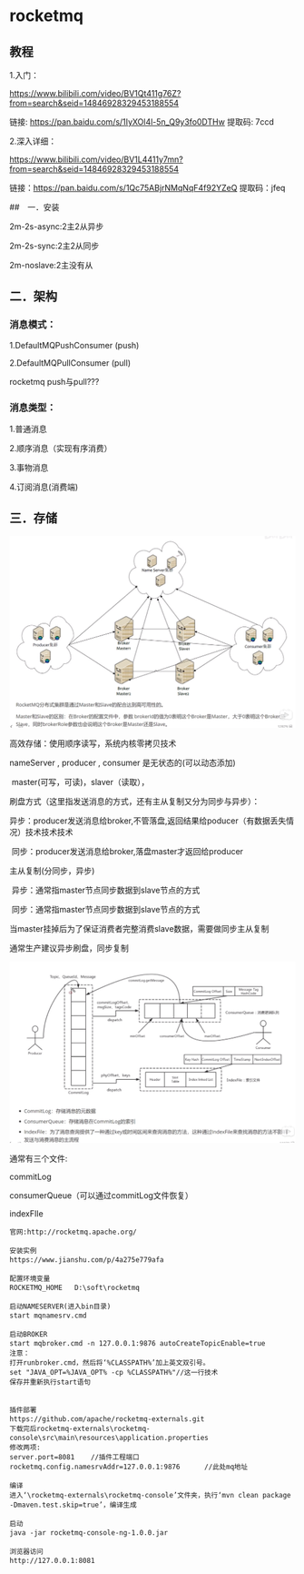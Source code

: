 # rocketmq

## 教程

1.入门：

https://www.bilibili.com/video/BV1Qt411g76Z?from=search&seid=14846928329453188554

链接: https://pan.baidu.com/s/1IyXOl4l-5n_Q9y3fo0DTHw 提取码: 7ccd

2.深入详细：

https://www.bilibili.com/video/BV1L4411y7mn?from=search&seid=14846928329453188554

链接：https://pan.baidu.com/s/1Qc75ABjrNMqNqF4f92YZeQ  提取码：jfeq

##　一．安装

2m-2s-async:2主2从异步

2m-2s-sync:2主2从同步

2m-noslave:2主没有从

 ## 二．架构

### 消息模式：

1.DefaultMQPushConsumer (push)

2.DefaultMQPullConsumer (pull)

rocketmq push与pull???

### 消息类型：

1.普通消息

2.顺序消息（实现有序消费）

3.事物消息

4.订阅消息(消费端)

## 三．存储

![](img/rocketmq-1.png)

高效存储：使用顺序读写，系统内核零拷贝技术

nameServer	,	producer	,	consumer 是无状态的(可以动态添加)

​	master(可写，可读)，slaver（读取），

刷盘方式（这里指发送消息的方式，还有主从复制又分为同步与异步）：

​	异步：producer发送消息给broker,不管落盘,返回结果给poducer（有数据丢失情况）技术技术技术

​	同步：producer发送消息给broker,落盘master才返回给producer

主从复制(分同步，异步)

​	异步：通常指master节点同步数据到slave节点的方式

​	同步：通常指master节点同步数据到slave节点的方式

​	当master挂掉后为了保证消费者完整消费slave数据，需要做同步主从复制

通常生产建议异步刷盘，同步复制

![](img/rocketmq-2.png)

通常有三个文件:

commitLog

consumerQueue（可以通过commitLog文件恢复）

indexFIle	



```
官网:http://rocketmq.apache.org/

安装实例
https://www.jianshu.com/p/4a275e779afa

配置环境变量
ROCKETMQ_HOME	D:\soft\rocketmq

启动NAMESERVER(进入bin目录)
start mqnamesrv.cmd

启动BROKER
start mqbroker.cmd -n 127.0.0.1:9876 autoCreateTopicEnable=true
注意：
打开runbroker.cmd，然后将‘%CLASSPATH%’加上英文双引号。
set "JAVA_OPT=%JAVA_OPT% -cp %CLASSPATH%"//这一行技术
保存并重新执行start语句


插件部署
https://github.com/apache/rocketmq-externals.git
下载完后rocketmq-externals\rocketmq-console\src\main\resources\application.properties
修改两项:
server.port=8081	//插件工程端口
rocketmq.config.namesrvAddr=127.0.0.1:9876		//此处mq地址

编译
进入‘\rocketmq-externals\rocketmq-console’文件夹，执行‘mvn clean package -Dmaven.test.skip=true’，编译生成

启动
java -jar rocketmq-console-ng-1.0.0.jar

浏览器访问
http://127.0.0.1:8081
```
